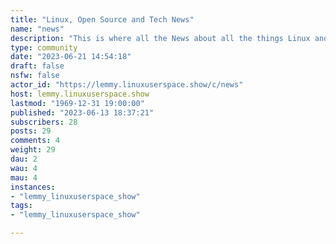 ```yaml
---
title: "Linux, Open Source and Tech News" 
name: "news"
description: "This is where all the News about all the things Linux and Linux adjacent goes."
type: community
date: "2023-06-21 14:54:18"
draft: false
nsfw: false
actor_id: "https://lemmy.linuxuserspace.show/c/news"
host: lemmy.linuxuserspace.show
lastmod: "1969-12-31 19:00:00"
published: "2023-06-13 18:37:21"
subscribers: 28
posts: 29
comments: 4
weight: 29
dau: 2
wau: 4
mau: 4
instances:
- "lemmy_linuxuserspace_show"
tags: 
- "lemmy_linuxuserspace_show"

---
```

